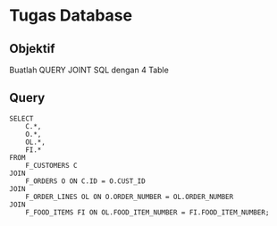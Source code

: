 # Tugas Database

## Objektif
Buatlah QUERY JOINT SQL dengan 4 Table

## Query
```
SELECT
    C.*,
    O.*,
    OL.*,
    FI.*
FROM
    F_CUSTOMERS C
JOIN
    F_ORDERS O ON C.ID = O.CUST_ID
JOIN
    F_ORDER_LINES OL ON O.ORDER_NUMBER = OL.ORDER_NUMBER
JOIN
    F_FOOD_ITEMS FI ON OL.FOOD_ITEM_NUMBER = FI.FOOD_ITEM_NUMBER;

```

